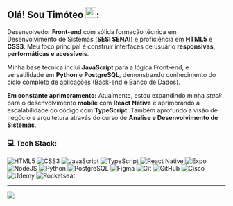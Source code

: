## Olá! Sou Timóteo <img src="https://emojis.directory/wp-content/uploads/2022/11/microsoft-teams-gifs_rocket_1f680.png" width="25px"></a>:

Desenvolvedor **Front-end** com sólida formação técnica em Desenvolvimento de Sistemas (**SESI SENAI**) e proficiência em **HTML5** e **CSS3**. Meu foco principal é construir interfaces de usuário **responsivas, performáticas e acessíveis**.

Minha base técnica inclui **JavaScript** para a lógica Front-end, e versatilidade em **Python** e **PostgreSQL**, demonstrando conhecimento do ciclo completo de aplicações (Back-end e Banco de Dados).

**Em constante aprimoramento:** Atualmente, estou expandindo minha *stack* para o desenvolvimento **mobile** com **React Native** e aprimorando a escalabilidade do código com **TypeScript**. Também aprofundo a visão de negócio e arquitetura através do curso de **Análise e Desenvolvimento de Sistemas**.

### 💻 Tech Stack:
![HTML5](https://img.shields.io/badge/HTML5-E34F26?style=for-the-badge&logo=html5&logoColor=E34F26&labelColor=000000)
![CSS3](https://img.shields.io/badge/CSS3-1572B6?style=for-the-badge&logo=css&logoColor=000000&labelColor=000000&color=1572B6&logoColor=000000)
![JavaScript](https://img.shields.io/badge/JavaScript-F7DF1E?style=for-the-badge&logo=javascript&logoColor=F7DF1E&labelColor=000000)
![TypeScript](https://img.shields.io/badge/TypeScript-007ACC?style=for-the-badge&logo=typescript&logoColor=007ACC&labelColor=000000)
![React Native](https://img.shields.io/badge/React_Native-61DAFB?style=for-the-badge&logo=react&logoColor=61DAFB&labelColor=000000)
![Expo](https://img.shields.io/badge/Expo-1F1E26?style=for-the-badge&logo=expo&logoColor=white&labelColor=000000)
![NodeJS](https://img.shields.io/badge/Node.js-6DA55F?style=for-the-badge&logo=node.js&logoColor=6DA55F&labelColor=000000)
![Python](https://img.shields.io/badge/Python-3776AB?style=for-the-badge&logo=python&logoColor=3776AB&labelColor=000000)
![PostgreSQL](https://img.shields.io/badge/PostgreSQL-4169E1?style=for-the-badge&logo=postgresql&logoColor=4169E1&labelColor=000000)
![Figma](https://img.shields.io/badge/Figma-F24E1E?style=for-the-badge&logo=figma&logoColor=F24E1E&labelColor=000000)
![Git](https://img.shields.io/badge/Git-F05033?style=for-the-badge&logo=git&logoColor=F05033&labelColor=000000)
![GitHub](https://img.shields.io/badge/GitHub-22333b?style=for-the-badge&logo=github&logoColor=white&labelColor=000000)
![Cisco](https://img.shields.io/badge/Cisco-049fd9?style=for-the-badge&logo=cisco&logoColor=049fd9&labelColor=000000)
![Udemy](https://img.shields.io/badge/Udemy-A435F0?style=for-the-badge&logo=Udemy&logoColor=white&labelColor=000000&link=https://www.udemy.com/)
![Rocketseat](https://img.shields.io/badge/ROCKETSEAT-271A45?style=for-the-badge&logo=rocket&logoColor=white&labelColor=000000)

---
[![](https://visitcount.itsvg.in/api?id=tiw0t&icon=8&color=12)](https://visitcount.itsvg.in)


<!-- Proudly created with GPRM ( https://gprm.itsvg.in ) -->
